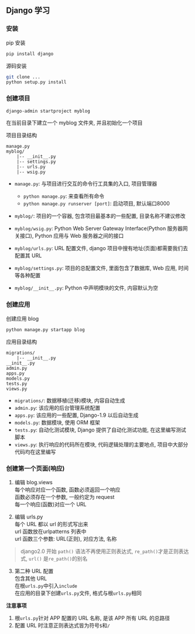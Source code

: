## Django 学习


### 安装

pip 安装
```bash
pip install django
```

源码安装
```bash
git clone ...
python setup.py install
```

### 创建项目

```bash
django-admin startproject myblog
```
在当前目录下建立一个 myblog 文件夹, 并且初始化一个项目

项目目录结构
```
manage.py
myblog/
    |-- __init__.py
    |-- settings.py
    |-- urls.py
    |-- wsig.py
```

* `manage.py`: 与项目进行交互的命令行工具集的入口, 项目管理器
    - `python manage.py`: 来查看所有命令
    - `python manage.py runserver [port]`: 启动项目, 默认端口8000

* `myblog/`: 项目的一个容器, 包含项目最基本的一些配置, 目录名称不建议修改
* `myblog/wsig.py`: Python Web Server Gateway Interface(Python 服务器网关接口), Python 应用与 Web 服务器之间的接口
* `myblog/urls.py`: URL 配置文件, django 项目中搜有地址(页面)都需要我们去配置其 URL
* `myblog/settings.py`: 项目的总配置文件, 里面包含了数据库, Web 应用, 时间等各种配置
* `myblog/__init__.py`: Python 中声明模块的文件, 内容默认为空

### 创建应用

创建应用 blog
```bash
python manage.py startapp blog
```

应用目录结构
```
migrations/
    |-- __init__.py
__init__.py
admin.py
apps.py
models.py
tests.py
views.py
```

* `migrations/`: 数据移植(迁移)模块, 内容自动生成
* `admin.py`: 该应用的后台管理系统配置
* `apps.py`: 该应用的一些配置, Django-1.9 以后自动生成
* `models.py`: 数据模块, 使用 ORM 框架
* `tests.py`: 自动化测试模块, Django 提供了自动化测试功能, 在这里编写测试脚本
* `views.py`: 执行响应的代码所在模块, 代码逻辑处理的主要地点, 项目中大部分代码均在这里编写

### 创建第一个页面(响应)

1. 编辑 blog.views  
每个响应对应一个函数, 函数必须返回一个响应  
函数必须存在一个参数, 一般约定为 request  
每一个响应(函数)对应一个 URL

2. 编辑 urls.py  
每个 URL 都以 url 的形式写出来  
url 函数放在urlpatterns 列表中  
url 函数三个参数: URL(正则), 对应方法, 名称
> django2.0 开始 `path()` 语法不再使用正则表达式, `re_path()`才是正则表达式, `url()` 是`re_path()`的别名

3. 第二种 URL 配置  
包含其他 URL  
在根`urls.py`中引入`include`  
在应用的目录下创建`urls.py`文件, 格式与根`urls.py`相同

**注意事项**
1. 根`urls.py`针对 APP 配置的 URL 名称, 是该 APP 所有 URL 的总路径
2. 配置 URL 时注意正则表达式皆为符号`$`和`/`
